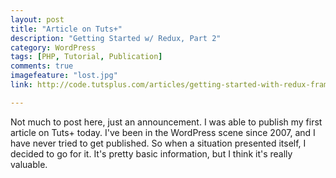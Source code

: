 ```yaml
---
layout: post
title: "Article on Tuts+"
description: "Getting Started w/ Redux, Part 2"
category: WordPress
tags: [PHP, Tutorial, Publication]
comments: true
imagefeature: "lost.jpg"
link: http://code.tutsplus.com/articles/getting-started-with-redux-framework-part-2-sections-fields-configuration-settings--cms-23896

---
```


Not much to post here, just an announcement. I was able to publish my first article on Tuts+ today. I've been in the WordPress scene since 2007, and I have never tried to get published. So when a situation presented itself, I decided to go for it. It's pretty basic information, but I think it's really valuable.
